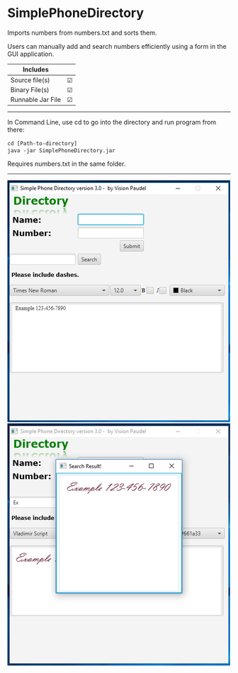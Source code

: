 # SimplePhoneDirectory

Imports numbers from numbers.txt and sorts them.

Users can manually add and search numbers efficiently using a form in the GUI application.


| Includes           |        |
| ------------------ | ------:|
| Source file(s)     |&#9745; |
| Binary File(s)     |&#9745; |
| Runnable Jar File  |&#9745; |

---
In Command Line, use cd to go into the directory and run program from there:
```command line
cd [Path-to-directory]
java -jar SimplePhoneDirectory.jar
```
Requires numbers.txt in the same folder.

---
<img src="https://github.com/Vision-Paudel/SimplePhoneDirectory/blob/master/GUI%20A1.png" alt="Image could not be displayed">
<img src="https://github.com/Vision-Paudel/SimplePhoneDirectory/blob/master/GUI%20A2.png" alt="Image could not be displayed">
